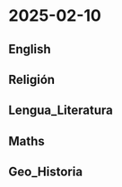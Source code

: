 # 2025-02-10 <!-- markmap: foldAll -->

## English

## Religión

## Lengua_Literatura

## Maths

## Geo_Historia

